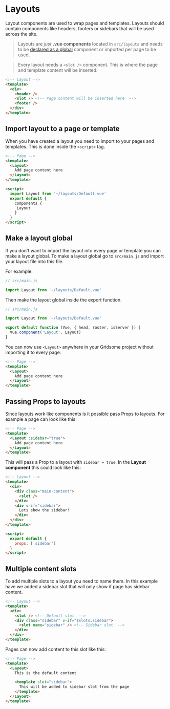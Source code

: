 # Layouts

Layout components are used to wrap pages and templates. Layouts should contain components like headers, footers or sidebars that will be used across the site.

> Layouts are _just_  **.vue components** located in `src/layouts` and needs to be [declared as a global](#make-a-layout-global) component or imported per page to be used.

> Every layout needs a `<slot />` component. This is where the page and template content will be inserted.

```html
<!-- Layout -->
<template>
  <div>
    <header />
    <slot /> <!-- Page content will be inserted here  -->
    <footer />
  </div>
</template>
```


## Import layout to a page or template
When you have created a layout you need to import to your pages and templates. This is done inside the `<script>` tag.

```html
<!-- Page -->
<template>
  <Layout>
    Add page content here
  </Layout>
</template>

<script>
  import Layout from '~/layouts/Default.vue'
  export default {
  	components {
  	 Layout
  	}
  }
</script>

```


## Make a layout global
If you don't want to import the layout into every page or template you can make a layout global. To make a layout global go to `src/main.js` and import your layout file into this file.

For example: 
```javascript
// src/main.js

import Layout from '~/layouts/Default.vue'
```

Then make the layout global inside the export function.

```javascript
// src/main.js

import Layout from '~/layouts/Default.vue'

export default function (Vue, { head, router, isServer }) {
  Vue.component('Layout', Layout)
}
```

You can now use `<Layout>` anywhere in your Gridsome project without importing it to every page:

```html
<!-- Page -->
<template>
  <Layout>
    Add page content here
  </Layout>
</template>

```


## Passing Props to layouts
Since layouts work like components is it possible pass Props to layouts. For example a page can look like this:


```html
<!-- Page -->
<template>
  <Layout :sidebar="true">
    Add page content here
  </Layout>
</template>
```

This will pass a Prop to a layout with `sidebar = true`. In the **Layout component** this could look like this: 

```html
<!-- Layout -->
<template>
  <div>
    <div class="main-content">
      <slot />
    </div>
    <div v-if="sidebar">
      Lets show the sidebar!
    </div>
  </div>
</template>

<script>
  export default {
    props: ['sidebar']
  }
</script>
```


## Multiple content slots
To add multiple slots to a layout you need to name them. In this example have we added a sidebar slot that will only show if page has sidebar content.

```html
<!-- Layout -->
<template>
  <div>
    <slot /> <!-- Default slot  -->
    <div class="sidebar" v-if="$slots.sidebar">
      <slot name="sidebar" /> <!-- Sidebar slot  -->
    </div>
  </div>
</template>
```

Pages can now add content to this slot like this:

```html
<!-- Page -->
<template>
  <Layout>
    This is the default content

    <template slot="sidebar">
      This will be added to sidebar slot from the page
    </template>
  </Layout>
</template>
```